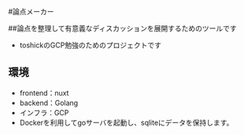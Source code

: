 #論点メーカー

##論点を整理して有意義なディスカッションを展開するためのツールです

- toshickのGCP勉強のためのプロジェクトです

## 環境

- frontend：nuxt
- backend：Golang
- インフラ：GCP
- Dockerを利用してgoサーバを起動し、sqliteにデータを保持します。

